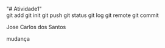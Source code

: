 "# Atividade1"  
git add
git init
git push
git status
git log
git remote
git commit

Jose Carlos dos Santos

mudança
